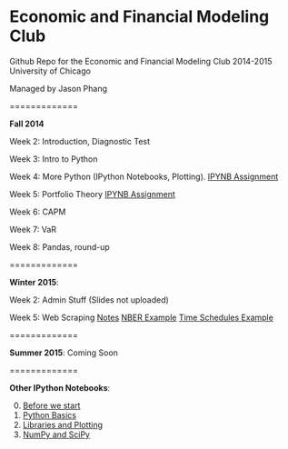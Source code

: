 Economic and Financial Modeling Club
=============

Github Repo for the Economic and Financial Modeling Club
2014-2015
University of Chicago

Managed by Jason Phang

=============

**Fall 2014**

Week 2: Introduction, Diagnostic Test

Week 3: Intro to Python

Week 4: More Python (IPython Notebooks, Plotting). [IPYNB Assignment](http://nbviewer.ipython.org/github/zphang/efm-2014-2015/blob/master/Fall%20Week%204/EFM%20Fall%202014%20Week%204%20Assignment.ipynb)

Week 5: Portfolio Theory [IPYNB Assignment](http://nbviewer.ipython.org/github/zphang/efm-2014-2015/blob/master/Fall%20Week%205/Week%205%20Assignment.ipynb)

Week 6: CAPM

Week 7: VaR

Week 8: Pandas, round-up

=============

**Winter 2015**: 

Week 2: Admin Stuff (Slides not uploaded)

Week 5: Web Scraping [Notes](https://github.com/zphang/efm-2014-2015/blob/master/Winter%20Week%205/WebScraping.pdf?raw=true)
[NBER Example](http://nbviewer.ipython.org/github/zphang/efm-2014-2015/blob/master/Winter%20Week%205/NBER.ipynb) [Time Schedules Example](http://nbviewer.ipython.org/github/zphang/efm-2014-2015/blob/master/Winter%20Week%205/Time%20Schedules.ipynb)

=============

**Summer 2015**: Coming Soon

=============

**Other IPython Notebooks**:

0. [Before we start](http://nbviewer.ipython.org/github/zphang/efm-2014-2015/blob/master/Python%20Notebooks/00.%20Before%20we%20start.ipynb)
1. [Python Basics](http://nbviewer.ipython.org/github/zphang/efm-2014-2015/blob/master/Python%20Notebooks/01.%20Python%20Basics.ipynb)
2. [Libraries and Plotting](http://nbviewer.ipython.org/github/zphang/efm-2014-2015/blob/master/Python%20Notebooks/02.%20Libraries%20and%20Plotting.ipynb)
3. [NumPy and SciPy](http://nbviewer.ipython.org/github/zphang/efm-2014-2015/blob/master/Python%20Notebooks/03.%20NumPy%20and%20SciPy%20basics.ipynb)
